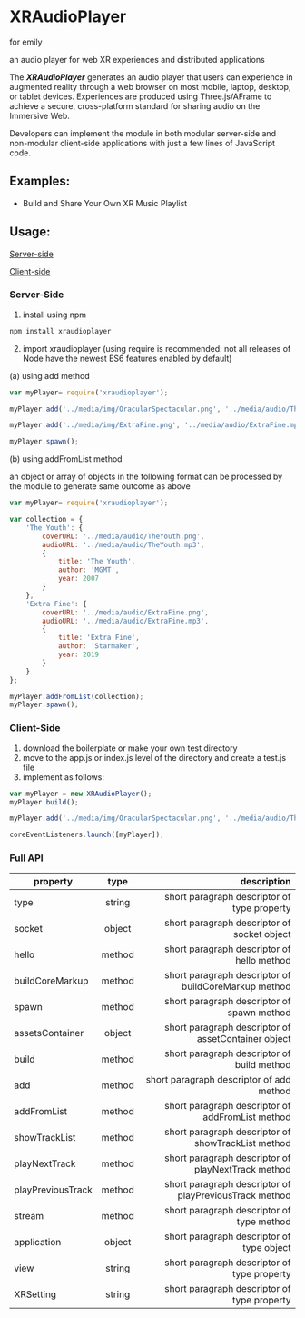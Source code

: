 # XRAudioPlayer

for emily

an audio player for web XR experiences and distributed applications

The **_XRAudioPlayer_** generates an audio player that users can experience in augmented reality through a web browser on most mobile, laptop, desktop, or tablet devices. Experiences are produced using Three.js/AFrame to achieve a secure, cross-platform standard for sharing audio on the Immersive Web.

Developers can implement the module in both modular server-side and non-modular client-side applications with just a few lines of JavaScript code.

## Examples:
* Build and Share Your Own XR Music Playlist

## Usage:

[Server-side](#server-side)

[Client-side](#client-side)

### Server-Side
 1. install using npm
```javascript
npm install xraudioplayer
```
 2. import xraudioplayer (using require is recommended: not all releases of Node have the newest ES6 features enabled by default)

 (a) using add method
```javascript
var myPlayer= require('xraudioplayer');

myPlayer.add('../media/img/OracularSpectacular.png', '../media/audio/TheYouth.mp3' , { title: 'The Youth', author: 'MGMT', year: 2007});

myPlayer.add('../media/img/ExtraFine.png', '../media/audio/ExtraFine.mp3', { title: 'Extra Fine', author: 'Starmaker', year: 2019});

myPlayer.spawn();
```
 (b) using addFromList method


an object or array of objects in the following format can be processed by the module to generate same outcome as above

```javascript
var myPlayer= require('xraudioplayer');

var collection = {
    'The Youth': {
        coverURL: '../media/audio/TheYouth.png',
        audioURL: '../media/audio/TheYouth.mp3',
        {
            title: 'The Youth',
            author: 'MGMT',
            year: 2007
        }
    },
    'Extra Fine': {
        coverURL: '../media/audio/ExtraFine.png',
        audioURL: '../media/audio/ExtraFine.mp3',
        {
            title: 'Extra Fine',
            author: 'Starmaker',
            year: 2019
        }
    }
};

myPlayer.addFromList(collection);
myPlayer.spawn();
```

### Client-Side

1. download the boilerplate or make your own test directory
2. move to the app.js or index.js level of the directory and create a test.js file
3. implement as follows:

```javascript
var myPlayer = new XRAudioPlayer();
myPlayer.build();

myPlayer.add('../media/img/OracularSpectacular.png', '../media/audio/TheYouth.mp3' , { title: 'The Youth', author: 'MGMT', year: 2007});

coreEventListeners.launch([myPlayer]);
```

### Full API


| property       | type   | description |
| ------------- |:-------------:| -----:|
| type          | string       | short paragraph descriptor of type property |
| socket        | object        |  short paragraph descriptor of socket object |
| hello         | method        | short paragraph descriptor of hello method|
| buildCoreMarkup | method        | short paragraph descriptor of buildCoreMarkup method|
| spawn         | method        | short paragraph descriptor of spawn method|
| assetsContainer | object        | short paragraph descriptor of assetContainer object |
| build         | method        | short paragraph descriptor of build method |
| add           | method        | short paragraph descriptor of add method |
| addFromList   | method        | short paragraph descriptor of addFromList method |
| showTrackList | method        | short paragraph descriptor of showTrackList method |
| playNextTrack | method        | short paragraph descriptor of playNextTrack method |
| playPreviousTrack | method  |  short paragraph descriptor of playPreviousTrack method |
| stream        | method        | short paragraph descriptor of type method |
| application   | object        | short paragraph descriptor of type object |
| view          | string        | short paragraph descriptor of type property |
| XRSetting     | string        | short paragraph descriptor of type property |
    

